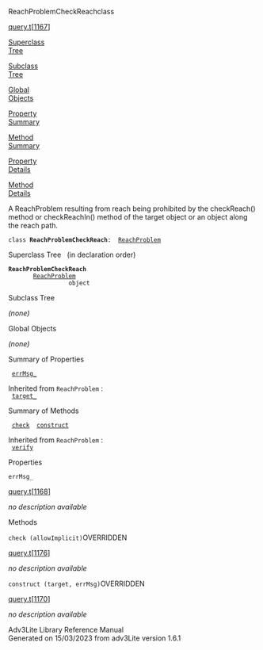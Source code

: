 <span class="title">ReachProblemCheckReach</span><span class="type">class</span>

[query.t](../file/query.t.html)\[[1167](../source/query.t.html#1167)\]

[Superclass  
Tree](#_SuperClassTree_)

[Subclass  
Tree](#_SubClassTree_)

[Global  
Objects](#_ObjectSummary_)

[Property  
Summary](#_PropSummary_)

[Method  
Summary](#_MethodSummary_)

[Property  
Details](#_Properties_)

[Method  
Details](#_Methods_)

<div class="fdesc">

A ReachProblem resulting from reach being prohibited by the checkReach()
method or checkReachIn() method of the target object or an object along
the reach path.

`class `**`ReachProblemCheckReach`**` :   `[`ReachProblem`](../object/ReachProblem.html)

</div>

<span id="_SuperClassTree_"></span>

<div class="mjhd">

<span class="hdln">Superclass Tree</span>   (in declaration order)

</div>

**`ReachProblemCheckReach`**  
`         `[`ReachProblem`](../object/ReachProblem.html)  
`                 object`  
<span id="_SubClassTree_"></span>

<div class="mjhd">

<span class="hdln">Subclass Tree</span>  

</div>

*(none)* <span id="_ObjectSummary_"></span>

<div class="mjhd">

<span class="hdln">Global Objects</span>  

</div>

*(none)* <span id="_PropSummary_"></span>

<div class="mjhd">

<span class="hdln">Summary of Properties</span>  

</div>

` `[`errMsg_`](#errMsg_)`  `

Inherited from `ReachProblem` :  
` `[`target_`](../object/ReachProblem.html#target_)`  `

<span id="_MethodSummary_"></span>

<div class="mjhd">

<span class="hdln">Summary of Methods</span>  

</div>

` `[`check`](#check)`  `[`construct`](#construct)`  `

Inherited from `ReachProblem` :  
` `[`verify`](../object/ReachProblem.html#verify)`  `

<span id="_Properties_"></span>

<div class="mjhd">

<span class="hdln">Properties</span>  

</div>

<span id="errMsg_"></span>

`errMsg_`

[query.t](../file/query.t.html)\[[1168](../source/query.t.html#1168)\]

<div class="desc">

*no description available*

</div>

<span id="_Methods_"></span>

<div class="mjhd">

<span class="hdln">Methods</span>  

</div>

<span id="check"></span>

`check (allowImplicit)`<span class="rem">OVERRIDDEN</span>

[query.t](../file/query.t.html)\[[1176](../source/query.t.html#1176)\]

<div class="desc">

*no description available*

</div>

<span id="construct"></span>

`construct (target, errMsg)`<span class="rem">OVERRIDDEN</span>

[query.t](../file/query.t.html)\[[1170](../source/query.t.html#1170)\]

<div class="desc">

*no description available*

</div>

<div class="ftr">

Adv3Lite Library Reference Manual  
Generated on 15/03/2023 from adv3Lite version 1.6.1

</div>
